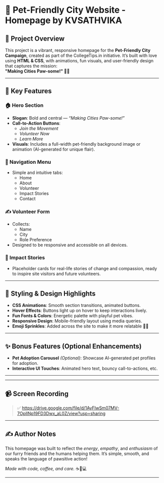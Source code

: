 # 🐾 Pet-Friendly City Website - Homepage by KVSATHVIKA

## 🌟 Project Overview

This project is a vibrant, responsive homepage for the **Pet-Friendly City Campaign**, created as part of the CollegeTips.in initiative. It’s built with love using **HTML & CSS**, with animations, fun visuals, and user-friendly design that captures the mission:  
**"Making Cities Paw-some!" 🐶🌆**

---

## 🎯 Key Features

### 🏠 Hero Section
- **Slogan**: Bold and central — *“Making Cities Paw-some!”*
- **Call-to-Action Buttons**:  
  - *Join the Movement*  
  - *Volunteer Now*  
  - *Learn More*
- **Visuals**: Includes a full-width pet-friendly background image or animation (AI-generated for unique flair).

### 📌 Navigation Menu
- Simple and intuitive tabs:
  - Home
  - About
  - Volunteer
  - Impact Stories
  - Contact

### ✍️ Volunteer Form
- Collects:
  - Name
  - City
  - Role Preference
- Designed to be responsive and accessible on all devices.

### 📖 Impact Stories
- Placeholder cards for real-life stories of change and compassion, ready to inspire site visitors and future volunteers.

---

## 💅 Styling & Design Highlights

- **CSS Animations**: Smooth section transitions, animated buttons.
- **Hover Effects**: Buttons light up on hover to keep interactions lively.
- **Fun Fonts & Colors**: Energetic palette with playful pet vibes.
- **Responsive Design**: Mobile-friendly layout using media queries.
- **Emoji Sprinkles**: Added across the site to make it more relatable 🐾💛

---

## ✨ Bonus Features (Optional Enhancements)
- **Pet Adoption Carousel** *(Optional)*: Showcase AI-generated pet profiles for adoption.
- **Interactive UI Touches**: Animated hero text, bouncy call-to-actions, etc.

---


---

## 📹 Screen Recording

> ✅ https://drive.google.com/file/d/1AyFIwSm07MV-7OpIlNp19FD3Dwx_aL0Z/view?usp=sharing

---

## ✍️ Author Notes

This homepage was built to reflect the *energy*, *empathy*, and *enthusiasm* of our furry friends and the humans helping them. It’s simple, smooth, and speaks the language of pawsitive action!

*Made with code, coffee, and care.* ☕🐶💻

---





